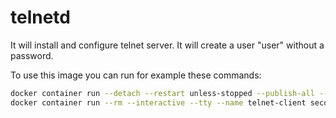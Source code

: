 # telnetd

It will install and configure telnet server.
It will create a user "user" without a password.

To use this image you can run for example these commands:

```bash
docker container run --detach --restart unless-stopped --publish-all --name telnet-server secobau/telnetd:alpine-1.1
docker container run --rm --interactive --tty --name telnet-client secobau/telnetd:alpine-1.1 telnet 172.17.0.1 $( docker container port telnet-server | cut --delimiter : --field 2 )
```

